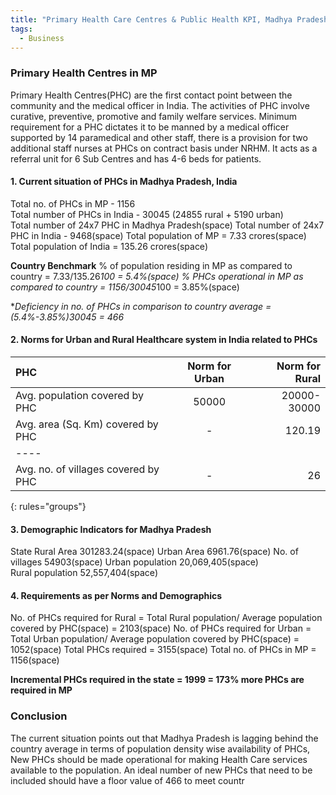 ```yaml
---
title: "Primary Health Care Centres & Public Health KPI, Madhya Pradesh, India"
tags:
  - Business
---
```

### Primary Health Centres in MP 

Primary Health Centres(PHC) are the first contact point between the community and the medical officer in India. The activities of PHC involve curative, preventive, promotive and family welfare services. 
Minimum requirement for a PHC dictates it to be manned by a medical officer supported by 14 paramedical and other staff, there is a provision for two additional staff nurses at PHCs on contract basis under NRHM. It acts as a referral unit for 6 Sub Centres and has 4-6 beds for patients. 

#### 1. Current situation of PHCs in Madhya Pradesh, India 

Total no. of PHCs in MP - 1156  
Total number of PHCs in India - 30045 (24855 rural + 5190 urban)  
Total number of 24x7 PHC in Madhya Pradesh(space) 
Total number of 24x7 PHC in India - 9468(space)
Total population of MP = 7.33 crores(space) 
Total population of India = 135.26 crores(space) 

**Country Benchmark**
% of population residing in MP as compared to country = 7.33/135.26*100 = 5.4%(space)
% PHCs operational in MP as compared to country = 1156/30045*100 = 3.85%(space)

**Deficiency in no. of PHCs in comparison to country average = (5.4%-3.85%)*30045 = 466**

#### 2. Norms for Urban and Rural Healthcare system in India related to PHCs

| PHC                                | Norm for Urban | Norm for Rural |
|:-----------------------------------|:--------------:|---------------:|
| Avg. population covered by PHC     |      50000     |  20000-30000   |
| Avg. area (Sq. Km) covered by PHC  |        -       |     120.19     |
|----
| Avg. no. of villages covered by PHC|        -       |       26       |
{: rules="groups"}

#### 3. Demographic Indicators for Madhya Pradesh

State	Rural Area	301283.24(space)
Urban Area	        6961.76(space)
No. of villages	      	54903(space)
Urban population      	20,069,405(space)	
Rural population      	52,557,404(space)

#### 4. Requirements as per Norms and Demographics

No. of PHCs required for Rural    = Total Rural population/ Average population covered by PHC(space)
				  = 2103(space)
No. of PHCs required for Urban    = Total Urban population/ Average population covered by PHC(space)
				  = 1052(space)
Total PHCs required 		  = 3155(space)
Total no. of PHCs in MP           = 1156(space)

**Incremental PHCs required in the state = 1999 = 173% more PHCs are required in MP**   

### Conclusion
The current situation points out that Madhya Pradesh is lagging behind the country average in terms of population density wise availability of PHCs, New PHCs should be made operational for making Health Care services available to the population. An ideal number of new PHCs that need to be included should have a floor value of 466 to meet countr
